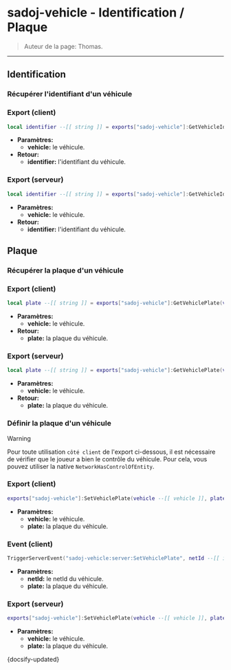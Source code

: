 # sadoj-vehicle - Identification / Plaque

> Auteur de la page: Thomas.

---

## Identification

### Récupérer l'identifiant d'un véhicule
<!-- tabs:start -->
### **Export (client)**
```lua
local identifier --[[ string ]] = exports["sadoj-vehicle"]:GetVehicleIdentifier(vehicle --[[ vehicle ]])
```
* **Paramètres:**
  * **vehicle:** le véhicule.
* **Retour:**
  * **identifier:** l'identifiant du véhicule.
### **Export (serveur)**
```lua
local identifier --[[ string ]] = exports["sadoj-vehicle"]:GetVehicleIdentifier(vehicle --[[ vehicle ]])
```
* **Paramètres:**
  * **vehicle:** le véhicule.
* **Retour:**
  * **identifier:** l'identifiant du véhicule.
<!-- tabs:end -->

## Plaque

### Récupérer la plaque d'un véhicule
<!-- tabs:start -->
### **Export (client)**
```lua
local plate --[[ string ]] = exports["sadoj-vehicle"]:GetVehiclePlate(vehicle --[[ vehicle ]])
```
* **Paramètres:**
  * **vehicle:** le véhicule.
* **Retour:**
  * **plate:** la plaque du véhicule.
### **Export (serveur)**
```lua
local plate --[[ string ]] = exports["sadoj-vehicle"]:GetVehiclePlate(vehicle --[[ vehicle ]])
```
* **Paramètres:**
  * **vehicle:** le véhicule.
* **Retour:**
  * **plate:** la plaque du véhicule.
<!-- tabs:end -->

### Définir la plaque d'un véhicule

> [!warning]
> Pour toute utilisation `côté client` de l'export ci-dessous, il est nécessaire de vérifier que le joueur a bien le contrôle du véhicule. Pour cela, vous pouvez utiliser la native `NetworkHasControlOfEntity`.

<!-- tabs:start -->
### **Export (client)**
```lua
exports["sadoj-vehicle"]:SetVehiclePlate(vehicle --[[ vehicle ]], plate --[[ string ]])
```
* **Paramètres:**
  * **vehicle:** le véhicule.
  * **plate:** la plaque du véhicule.
### **Event (client)**
```lua
TriggerServerEvent("sadoj-vehicle:server:SetVehiclePlate", netId --[[ integer ]], plate --[[ string ]])
```
* **Paramètres:**
  * **netId:** le netId du véhicule.
  * **plate:** la plaque du véhicule.
### **Export (serveur)**
```lua
exports["sadoj-vehicle"]:SetVehiclePlate(vehicle --[[ vehicle ]], plate --[[ string ]])
```
* **Paramètres:**
  * **vehicle:** le véhicule.
  * **plate:** la plaque du véhicule.
<!-- tabs:end -->

{docsify-updated}
